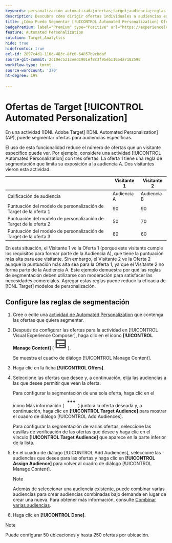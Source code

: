 ```yaml
---
keywords: personalización automatizada;ofertas;target;audiencia;reglas de segmentación;segmentación
description: Descubra cómo dirigir ofertas individuales a audiencias específicas mediante actividades [!UICONTROL Automated Personalization] (AP).
title: ¿Cómo Puedo Segmentar [!UICONTROL Automated Personalization] Ofertas?
badgePremium: label="Premium" type="Positive" url="https://experienceleague.adobe.com/docs/target/using/introduction/intro.html?lang=en#premium newtab=true" tooltip="Consulte qué se incluye en Target Premium."
feature: Automated Personalization
solution: Target,Analytics
hide: true
hidefromtoc: true
exl-id: 2897c4d1-116d-483c-8fc0-64857b9cbdaf
source-git-commit: 2c10ec521ceed1901ef8c3f95eb11654a7182590
workflow-type: tm+mt
source-wordcount: '370'
ht-degree: 19%

---
```


# Ofertas de Target [!UICONTROL Automated Personalization]

En una actividad [!DNL Adobe Target] [!DNL Automated Personalization] (AP), puede segmentar ofertas para audiencias específicas.

El uso de esta funcionalidad reduce el número de ofertas que un visitante específico puede ver. Por ejemplo, considere una actividad [!UICONTROL Automated Personalization] con tres ofertas. La oferta 1 tiene una regla de segmentación que limita su exposición a la audiencia A. Dos visitantes vieron esta actividad.

| | Visitante 1 | Visitante 2 |
|--- |--- |--- |
| Calificación de audiencia | Audiencia A | Audiencia B |
| Puntuación del modelo de personalización de Target de la oferta 1 | 90 | 90 |
| Puntuación del modelo de personalización de Target de la oferta 2 | 50 | 70 |
| Puntuación del modelo de personalización de Target de la oferta 3 | 80 | 60 |

En esta situación, el Visitante 1 ve la Oferta 1 (porque este visitante cumple los requisitos para formar parte de la Audiencia A), que tiene la puntuación más alta para ese visitante. Sin embargo, el Visitante 2 ve la Oferta 2 aunque la puntuación más alta sea para la Oferta 1, ya que el Visitante 2 no forma parte de la Audiencia A. Este ejemplo demuestra por qué las reglas de segmentación deben utilizarse con moderación para satisfacer las necesidades comerciales. Agregar estas reglas puede reducir la eficacia de [!DNL Target] modelos de personalización.

## Configure las reglas de segmentación

1. Cree o edite una [actividad de Automated Personalization](/help/main/c-activities/t-automated-personalization/create-ap-activity.md) que contenga las ofertas que quiera segmentar.
1. Después de configurar las ofertas para la actividad en [!UICONTROL Visual Experience Composer], haga clic en el icono **[!UICONTROL Manage Content]** ( ![icono Administrar contenido](/help/main/assets/icons/Experience.svg) ).

   Se muestra el cuadro de diálogo [!UICONTROL Manage Content].

1. Haga clic en la ficha **[!UICONTROL Offers]**.

1. Seleccione las ofertas que desee y, a continuación, elija las audiencias a las que desee permitir que vean la oferta.

   Para configurar la segmentación de una sola oferta, haga clic en el icono Más información ( ![icono Más información](/help/main/assets/icons/MoreSmallList.svg) ) junto a la oferta deseada y, a continuación, haga clic en **[!UICONTROL Target Audience]** para mostrar el cuadro de diálogo [!UICONTROL Add Audiences].

   Para configurar la segmentación de varias ofertas, seleccione las casillas de verificación de las ofertas que desee y haga clic en el vínculo **[!UICONTROL Target Audience]** que aparece en la parte inferior de la lista.

1. En el cuadro de diálogo [!UICONTROL Add Audiences], seleccione las audiencias que desee para las ofertas y haga clic en **[!UICONTROL Assign Audience]** para volver al cuadro de diálogo [!UICONTROL Manage Content].

   >[!NOTE]
   >
   >Además de seleccionar una audiencia existente, puede combinar varias audiencias para crear audiencias combinadas bajo demanda en lugar de crear una nueva. Para obtener más información, consulte [Combinar varias audiencias](/help/main/c-target/combining-multiple-audiences.md#concept_A7386F1EA4394BD2AB72399C225981E5).

1. Haga clic en **[!UICONTROL Done]**.

>[!NOTE]
>
>Puede configurar 50 ubicaciones y hasta 250 ofertas por ubicación.
